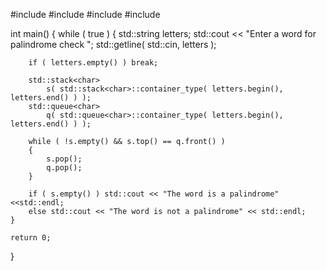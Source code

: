 #include <iostream>
#include <stack>
#include <queue>
#include <string>

int main() 
{
    while ( true )
    {
        std::string letters;
        std::cout << "Enter a word for palindrome check ";
        std::getline( std::cin, letters );

        if ( letters.empty() ) break;

        std::stack<char> 
            s( std::stack<char>::container_type( letters.begin(), letters.end() ) );
        std::queue<char> 
            q( std::queue<char>::container_type( letters.begin(), letters.end() ) );

        while ( !s.empty() && s.top() == q.front() )
        {
            s.pop();
            q.pop();
        }

        if ( s.empty() ) std::cout << "The word is a palindrome" <<std::endl;
        else std::cout << "The word is not a palindrome" << std::endl;
    }

    return 0;
}
